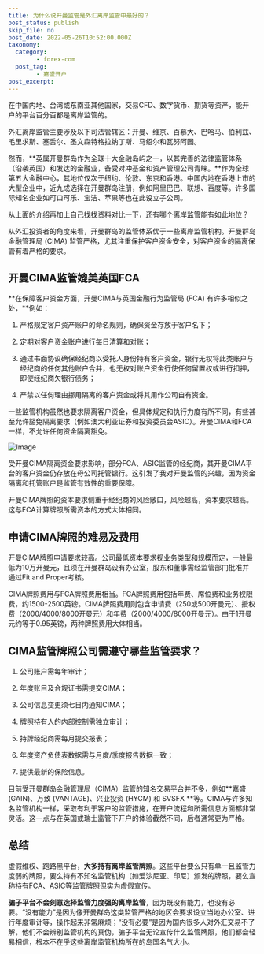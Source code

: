 ```yaml
---
title: 为什么说开曼监管是外汇离岸监管中最好的？
post_status: publish
skip_file: no
post_date: 2022-05-26T10:52:00.000Z
taxonomy:
  category:
        - forex-com
  post_tag:
        - 嘉盛开户
post_excerpt: 
---
```

在中国内地、台湾或东南亚其他国家，交易CFD、数字货币、期货等资产，能开户的平台百分百都是离岸监管的。

外汇离岸监管主要涉及以下司法管辖区：开曼、维京、百慕大、巴哈马、伯利兹、毛里求斯、塞舌尔、圣文森特格拉纳丁斯、马绍尔和瓦努阿图。

然而，**英属开曼群岛作为全球十大金融岛屿之一，以其完善的法律监管体系（沿袭英国）和发达的金融业，备受对冲基金和资产管理公司青睐。**作为全球第五大金融中心，其地位仅次于纽约、伦敦、东京和香港。中国内地在香港上市的大型企业中，近九成选择在开曼群岛注册，例如阿里巴巴、联想、百度等。许多国际知名企业如可口可乐、宝洁、苹果等也在此设立子公司。

从上面的介绍再加上自己找找资料对比一下，还有哪个离岸监管能有如此地位？

从外汇投资者的角度来看，开曼群岛的监管体系优于一些离岸监管机构。开曼群岛金融管理局 (CIMA) 监管严格，尤其注重保护客户资金安全，对客户资金的隔离保管有着严格的要求。

## 开曼CIMA监管媲美英国FCA

**在保障客户资金方面，开曼CIMA与英国金融行为监管局 (FCA) 有许多相似之处，**例如：

1. 严格规定客户资产账户的命名规则，确保资金存放于客户名下；

1. 定期对客户资金账户进行每日清算和对账；

1. 通过书面协议确保经纪商以受托人身份持有客户资金，银行无权将此类账户与经纪商的任何其他账户合并，也无权对账户资金行使任何留置权或进行扣押，即使经纪商欠银行债务；

1. 严禁以任何理由挪用隔离的客户资金或将其用作公司自有资金。

一些监管机构虽然也要求隔离客户资金，但具体规定和执行力度有所不同，有些甚至允许豁免隔离要求（例如澳大利亚证券和投资委员会ASIC）。开曼CIMA和FCA一样，不允许任何资金隔离豁免。

![Image](https://prod-files-secure.s3.us-west-2.amazonaws.com/39ed1227-6d7d-4570-be36-9ccd4a2c4241/bd849744-3fcb-4a37-8312-357962c8f065/image.png?X-Amz-Algorithm=AWS4-HMAC-SHA256&X-Amz-Content-Sha256=UNSIGNED-PAYLOAD&X-Amz-Credential=ASIAZI2LB4667W3FONQ4%2F20250721%2Fus-west-2%2Fs3%2Faws4_request&X-Amz-Date=20250721T221348Z&X-Amz-Expires=3600&X-Amz-Security-Token=IQoJb3JpZ2luX2VjEMb%2F%2F%2F%2F%2F%2F%2F%2F%2F%2FwEaCXVzLXdlc3QtMiJIMEYCIQDyArONAyRvD%2FfzsTzM4Xjpchj8iTeDk1acD%2BM0IwqlRQIhAMAY6%2FMgVvmJk3AGs7J%2FatdrR6cdkFcIe28C%2BZjUUUvTKogECN%2F%2F%2F%2F%2F%2F%2F%2F%2F%2F%2FwEQABoMNjM3NDIzMTgzODA1IgxFX2Orw3uOjgk3cc4q3ANGloDPg4ugvQXCQHRv1e1j3h84hmE4XBPO1LTuvV0CcexBPCqh0N2O1lxq7rE77oDsGkmoQshUv27vgYP2XNhmn2i%2BV4VJfqJOYYocpMqJRyzFjY%2FvvB5yxE1%2FNRgO5aIMGzNrJa2PFD%2FCC1Cc1bMyAKt0M%2BIVF0u8zANlh2tpU%2FX9Ngp7k89fMlK0SJRUdlC50ZcDNP3vAzQGaF7irkZIqKMR%2B%2Fhv%2BCDGFaCQ13reKCUfXs4qSUG9vcL7Z%2FSf3Aol4yarH1spCUc8ie2c0lRP%2F%2FF54qr7anYd7grUU5Tav4d53Jk4jau0U91qlG1utNdo7fTtF32FpyjDIyGYPabGkIy0hjLpS07xchXtNmAnw8fQtf3vee0WdSherWo6jbDBGe13JAjbCpcz60ehb1tHqojy9%2FfqVg5K7oOZCUi5MeOe207Fai%2FMw0r4Q2FmtZGBy5jqbes%2F35AbfvR%2F3Sa0tgegdcuzuvC6EwTodT9mVAbs5EBnqpHkxLo2C2%2BBu6Swbwgox3q1WWKP%2Fv3WIYxeuyr81rlMGo518Nhg43iCBdrGUZ4bXeUL2QmxAlwTcnkD15JXy%2BkCmwvzsaMbf8v6%2FWNvlxlJkduFxPXIxHL7K7kYf8MPOQ5csgYlAzDB4frDBjqkAVy%2FsrlfiNtpkLmSqFF3snXE0vmE1cAEjOT17SL1Xacl03VwsRDVjKMnDNPYI66laAdnKwxOvsNhyD4cgzxZmhq1rduNeytbUy1%2FGoM0kOwgOS3oaxn00KXxXG%2B3HwP4p7zJz3Wly2Dl5VPRVeXfnX9SOSVJyx%2BNL8ph3Sa0BwVsvMEUuW0XMYYHEjru4pBUuayIXvTbI%2F7LIMY%2FMl4drUQdG0hM&X-Amz-Signature=c4e1d9b8d3738fa90258e2d0d1d236e27725fe78f6062fa63d811f363bcb9f3b&X-Amz-SignedHeaders=host&x-amz-checksum-mode=ENABLED&x-id=GetObject)

受开曼CIMA隔离资金要求影响，部分FCA、ASIC监管的经纪商，其开曼CIMA平台的客户资金仍存放在母公司托管银行。这引发了我对开曼监管的兴趣，因为资金隔离和托管账户是监管有效性的重要保障。

开曼CIMA牌照的资本要求侧重于经纪商的风险敞口，风险越高，资本要求越高。这与FCA计算牌照所需资本的方式大体相同。

## **申请CIMA牌照的难易及费用**

开曼CIMA牌照申请要求较高。公司最低资本要求视业务类型和规模而定，一般最低为10万开曼元，且须在开曼群岛设有办公室，股东和董事需经监管部门批准并通过Fit and Proper考核。

CIMA牌照费用与FCA牌照费用相当。FCA牌照费用包括年费、席位费和业务权限费，约1500-2500英镑。CIMA牌照费用则包含申请费（250或500开曼元）、授权费（2000/4000/8000开曼元）和年费（2000/4000/8000开曼元）。由于1开曼元约等于0.95英镑，两种牌照费用大体相当。

## CIMA监管牌照公司需遵守哪些监管要求？

1. 公司账户需每年审计；

1. 年度账目及合规证书需提交CIMA；

1. 公司信息变更须七日内通知CIMA；

1. 牌照持有人的内部控制需独立审计；

1. 持牌经纪商需每月提交报表；

1. 年度资产负债表数据需与月度/季度报告数据一致；

1. 提供最新的保险信息。

目前受开曼群岛金融管理局（CIMA）监管的知名交易平台并不多，例如**嘉盛 (GAIN)、万致 (VANTAGE)、兴业投资 (HYCM) 和 SVSFX **等。CIMA与许多知名监管机构一样，采取有利于客户的监管措施，在开户流程和所需信息方面都非常灵活。这一点与在英国或瑞士监管下开户的体验截然不同，后者通常更为严格。

## 总结

虚假维权、跑路黑平台，**大多持有离岸监管牌照**。这些平台要么只有单一且监管力度弱的牌照，要么持有不知名监管机构（如爱沙尼亚、印尼）颁发的牌照，要么宣称持有FCA、ASIC等监管牌照但实为虚假宣传。

**骗子平台不会刻意选择监管力度强的离岸监管**，因为既没有能力，也没有必要。“没有能力”是因为像开曼群岛这类监管严格的地区会要求设立当地办公室、进行年度审计等，操作起来非常麻烦；“没有必要”是因为国内很多人对外汇交易不了解，他们不会辨别监管机构的真伪，骗子平台无论宣传什么监管牌照，他们都会轻易相信，根本不在乎这些离岸监管机构所在的岛国名气大小。